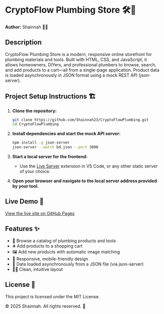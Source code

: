 # CryptoFlow Plumbing Store 🛠️🚰

**Author:** Shainnah 👩‍💻

## Description

CryptoFlow Plumbing Store is a modern, responsive online storefront for plumbing materials and tools. Built with HTML, CSS, and JavaScript, it allows homeowners, DIYers, and professional plumbers to browse, search, and add products to a cart—all from a single-page application. Product data is loaded asynchronously in JSON format using a mock REST API (json-server).

## Project Setup Instructions 🏗️

1. **Clone the repository:**
   ```sh
   git clone https://github.com/Shainnah23/CryptoFlowPlumbing.git
   cd CryptoFlowPlumbing
   ```

2. **Install dependencies and start the mock API server:**
   ```sh
   npm install -g json-server
   json-server --watch bd.json --port 3000
   ```

3. **Start a local server for the frontend:**
   - Use the [Live Server](https://marketplace.visualstudio.com/items?itemName=ritwickdey.LiveServer) extension in VS Code, or any other static server of your choice.

4. **Open your browser and navigate to the local server address provided by your tool.**

## Live Demo 🚀

[View the live site on GitHub Pages](https://Shainnah23.github.io/CryptoFlowPlumbing/)

## Features ✨

- 🛒 Browse a catalog of plumbing products and tools
- ➕ Add products to a shopping cart
- 🖼️ Add new products with automatic image matching
- 📱 Responsive, mobile-friendly design
- 🔄 Data loaded asynchronously from a JSON file (via json-server)
- 🧑‍💻 Clean, intuitive layout

## License 📄

This project is licensed under the MIT License.

&copy; 2025 Shainnah. All rights reserved. 🚰